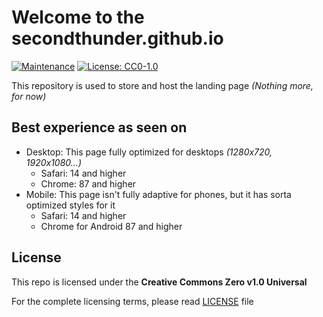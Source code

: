 # Welcome to the secondthunder.github.io
[![Maintenance](https://img.shields.io/badge/Maintained%3F-yes-green.svg)](https://github.com/SecondThundeR/secondthunder.github.io/graphs/commit-activity) [![License: CC0-1.0](https://img.shields.io/badge/License-CC0%201.0-lightgrey.svg)](https://github.com/SecondThundeR/secondthunder.github.io/blob/master/LICENSE)

This repository is used to store and host the landing page *(Nothing more, for now)*

## Best experience as seen on

- Desktop: This page fully optimized for desktops *(1280x720, 1920x1080...)*
  - Safari: 14 and higher
  - Chrome: 87 and higher
- Mobile: This page isn't fully adaptive for phones, but it has sorta optimized styles for it
  - Safari: 14 and higher
  - Chrome for Android 87 and higher

## License

This repo is licensed under the **Creative Commons Zero v1.0 Universal**

For the complete licensing terms, please read [LICENSE](https://github.com/SecondThundeR/secondthunder.github.io/blob/master/LICENSE) file
